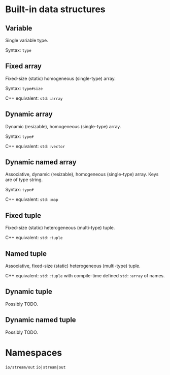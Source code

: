 # Built-in data structures

## Variable
Single variable type.

Syntax:
`type`

## Fixed array
Fixed-size (static) homogeneous (single-type) array.

Syntax:
`type#size`

C++ equivalent:
`std::array`


## Dynamic array
Dynamic (resizable), homogeneous (single-type) array.

Syntax:
`type#`

C++ equivalent:
`std::vector`

## Dynamic named array
Associative, dynamic (resizable), homogeneous (single-type) array. Keys are of type string.

Syntax:
`type#`

C++ equivalent:
`std::map`

## Fixed tuple
Fixed-size (static) heterogeneous (multi-type) tuple.

C++ equivalent:
`std::tuple`

## Named tuple
Associative, fixed-size (static) heterogeneous (multi-type) tuple.

C++ equivalent:
`std::tuple` with compile-time defined `std::array` of names.

## Dynamic tuple
Possibly TODO.

## Dynamic named tuple
Possibly TODO.

# Namespaces

`io/stream/out`
`io|stream|out`
